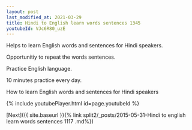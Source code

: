 ```yaml
---
layout: post
last_modified_at: 2021-03-29
title: Hindi to English learn words sentences 1345 
youtubeId: VJc6R80_uzE
---
```

 
 
Helps to learn English words and sentences for Hindi speakers.

Opportunitiy to repeat the words sentences. 

Practice English language. 
 
10 minutes practice every day. 
 
How to learn English words and sentences for Hindi speakers 
 
{% include youtubePlayer.html id=page.youtubeId %}
 
 
[Next]({{ site.baseurl }}{% link  split2/_posts/2015-05-31-Hindi to english learn words sentences 1117 .md%})
 
